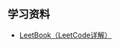 ## 学习资料

* [LeetBook（LeetCode详解）][leetbook]


[leetbook]: (https://www.gitbook.com/book/hk029/leetbook/details)